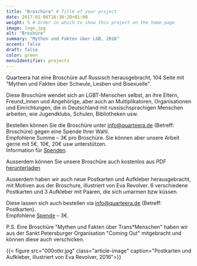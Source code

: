 ```yaml
---
title: "Broschüre" # Title of your project
date: 2017-01-06T16:38:20+01:00
weight: 5 # Order in which to show this project on the home page
image: logo.jpg
alt: "Broshüre"
summary: "Mythen und Fakten über LGB, 2016"
accent: false
draft: false
color: green
menuIdentifier: projects
---
```

Quarteera hat eine Broschüre auf Russisch herausgebracht, 104 Seite mit "Mythen und Fakten über Schwule, Lesben und Bisexuelle". 

Diese Broschüre wendet sich an LGBT-Menschen selbst, an ihre Eltern, Freund_innen und Angehörige, aber auch an Multiplikatoren, Organisationen und Einrichtungen, die in Deutschland mit russischsprachigen Menschen arbeiten, wie Jugendklubs, Schulen, Bibliotheken usw.

Bestellen können Sie die Broschüre unter [info@quarteera.de](mailto:info@quarteera.de) (Betreff: Broschüre) gegen eine Spende Ihrer Wahl.\
Empfohlene Summe – 3€ pro Broschüre. Sie können aber unsere Arbeit gerne mit 5€, 10€, 20€ usw unterstützen. \
Information für [Spenden](https://www.quarteera.de/de/help/spenden).

Ausserdem können Sie unsere Broschüre auch kostenlos aus PDF [herunterladen](https://quarteera.de/files/MythenUndFakten.pdf)

Ausserdem haben wir auch neue Postkarten und Aufkleber herausgebracht, mit Motiven aus der Broschure, illustriert von Eva Revolver. 6 verschiedene Postkarten und 3 Aufkleber mit Paaren, die sich umarmen bzw küssen.

Diese lassen sich auch bestellen via [info@quarteera.de](mailto:info@quarteera.de) (Betreff: Postkarten). \
Empfohlene [Spende](https://www.quarteera.de/de/help/spenden) – 3€.

P.S. Eine Broschüre "Mythen und Fakten über Trans\*Menschen" haben wir aus der Sankt Petersburger Organisation "Coming Out" mitgebracht und können diese auch verschicken.

{{< figure src="000otkr.jpg" class="article-image" caption="Postkarten und Aufkleber, illustriert von Eva Revolver, 2016">}}